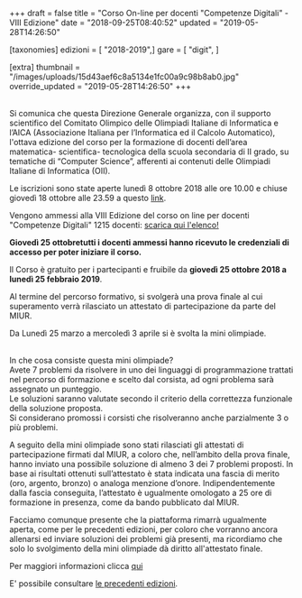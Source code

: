 +++
draft = false
title = "Corso On-line per docenti \"Competenze Digitali\" - VIII Edizione"
date = "2018-09-25T08:40:52"
updated = "2019-05-28T14:26:50"

[taxonomies]
edizioni = [ "2018-2019",]
gare = [ "digit", ]

[extra]
thumbnail = "/images/uploads/15d43aef6c8a5134e1fc00a9c98b8ab0.jpg"
override_updated = "2019-05-28T14:26:50"
+++
</div>
<br/>Si comunica che questa Direzione Generale organizza, con il supporto scientifico del Comitato Olimpico delle Olimpiadi Italiane di Informatica e l’AICA (Associazione Italiana per l’Informatica ed il Calcolo Automatico), l'ottava edizione del corso per la formazione di docenti dell’area matematica- scientifica- tecnologica della scuola secondaria di II grado, su tematiche di “Computer Science”, afferenti ai contenuti delle Olimpiadi Italiane di Informatica (OII).

Le iscrizioni sono state aperte lunedì 8 ottobre 2018 alle ore 10.00 e chiuse giovedì 18 ottobre alle 23.59 a questo [link](https://register.digit.cms.di.unipi.it/index.html).

Vengono ammessi alla VIII Edizione del corso on line per docenti "Competenze Digitali" 1215 docenti: [scarica qui l'elenco!](/oldsite/156/VIII_edizione_competenze_digitali_docenti_ammessi.pdf)

**Giovedì 25 ottobretutti i docenti ammessi hanno ricevuto le credenziali di accesso per poter iniziare il corso.**

Il Corso è gratuito per i partecipanti e fruibile da **giovedì 25 ottobre 2018 a lunedì 25 febbraio 2019**.

Al termine del percorso formativo, si svolgerà una prova finale al cui superamento verrà rilasciato un attestato di partecipazione da parte del MIUR.

Da Lunedì 25 marzo a mercoledì 3 aprile si è svolta la mini olimpiade.

<br/>In che cosa consiste questa mini olimpiade?<br/>Avete 7 problemi da risolvere in uno dei linguaggi di programmazione trattati nel percorso di formazione e scelto dal corsista, ad ogni problema sarà assegnato un punteggio.<br/>Le soluzioni saranno valutate secondo il criterio della correttezza funzionale della soluzione proposta.<br/>Si considerano promossi i corsisti che risolveranno anche parzialmente 3 o più problemi.

A seguito della mini olimpiade sono stati rilasciati gli attestati di partecipazione firmati dal MIUR, a coloro che, nell’ambito della prova finale, hanno inviato una possibile soluzione di almeno 3 dei 7 problemi proposti. In base ai risultati ottenuti sull’attestato è stata indicata una fascia di merito (oro, argento, bronzo) o analoga menzione d’onore. Indipendentemente dalla fascia conseguita, l’attestato è ugualmente omologato a 25 ore di formazione in presenza, come da bando pubblicato dal MIUR.

Facciamo comunque presente che la piattaforma rimarrà ugualmente aperta, come per le precedenti edizioni, per coloro che vorranno ancora allenarsi ed inviare soluzioni dei problemi già presenti, ma ricordiamo che solo lo svolgimento della mini olimpiade dà diritto all'attestato finale.

Per maggiori informazioni clicca [qui](http://www.miur.gov.it/web/guest/-/pubblicazione-bando-viii-edizione-del-corso-on-line-di-competenze-digitali-afferenti-ai-contenuti-delle-olimpiadi-italiane-di-informatica?redirect=http%3A%2F%2Fwww.miur.gov.it%2Fweb%2Fguest%2Fricerca%3Fp_p_id%3D3%26p_p_lifecycle%3D0%26p_p_state%3Dnormal%26p_p_mode%3Dview%26p_p_col_id%3Dcolumn-1%26p_p_col_count%3D1%26_3_groupId%3D20182%26_3_keywords%3Dcompetenze%2Bdigitali%26_3_struts_action%3D%252Fsearch%252Fsearch&inheritRedirect=true)

E' possibile consultare [le precedenti edizioni](/gare/digit).
